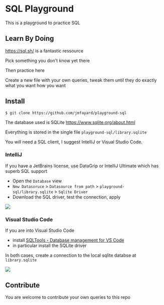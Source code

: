 # SQL Playground

This is a playground to practice SQL

## Learn By Doing

https://sql.sh/ is a fantastic ressource

Pick something you don't know yet there

Then practice here

Create a new file with your own queries, tweak them until they do exactly what you want how you want

## Install

`$ git clone https://github.com/jmfayard/playground-sql`

The database used is SQLite https://www.sqlite.org/about.html

Everything is stored in the single file `playground-sql/library.sqlite`

You will need a SQL client, I suggest IntelliJ or Visual Studio Code.

### IntelliJ

If you have a JetBrains license, use DataGrip or IntelliJ Ultimate which has superb SQL support
- Open the `Database` view
- `New Datasoruce` > `Datasource from path` > `playground-sql/library.sqlite` > `Sqlite Driver`
- Download the SQL driver, test the connection, apply

![](https://share.cleanshot.com/ghHCKfw7+)
### Visual Studio Code

If you are into Visual Studio Code
- install [SQLTools - Database management for VS Code](https://vscode-sqltools.mteixeira.dev/en/home)
- in particular install the SQLite driver

In both cases, create a connection to the local sqlite databse at `library.sqlite`

![](https://share.cleanshot.com/RrV8Pdpk+)



## Contribute

You are welcome to contribute your own queries to this repo

